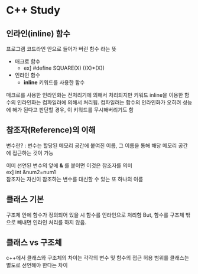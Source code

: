 # C++ Study

## 인라인(inline) 함수
프로그램 코드라인 안으로 들어가 버린 함수 라는 뜻
- 매크로 함수
  - ex] #define SQUARE(X) ((X)*(X))
- 인라인 함수
  - **inline** 키워드를 사용한 함수

매크로를 사용한 인라인화는 전처리기에 의해서 처리되지만 키워드 inline을 이용한 함수의 인라인화는 컴파일러에 의해서 처리됨. 컴파일러는 함수의 인라인화가 오히려 성능에 해가 된다고 판단할 경우, 이 키워드를 무시해버리기도 함

## 참조자(Reference)의 이해
변수란? : 변수는 할당된 메모리 공간에 붙여진 이름, 그 이름을 통해 해당 메모리 공간에 접근하는 것이 가능

이미 선언된 변수의 앞에 **&** 를 붙이면 이것은 참조자를 의미<br>
ex] int &num2=num1 <br>
참조자는 자신이 참조하는 변수를 대신할 수 있는 또 하나의 이름

## 클래스 기본
구조체 안에 함수가 정의되어 있을 시 함수를 인라인으로 처리함 But, 함수를 구조체 밖으로 빼내면 인라인 처리를 하지 않음.

## 클래스 vs 구조체
c++에서 클래스와 구조체의 차이는 각각의 변수 및 함수의 접근 허용 범위를 클래스는 별도로 선언해야 한다는 차이